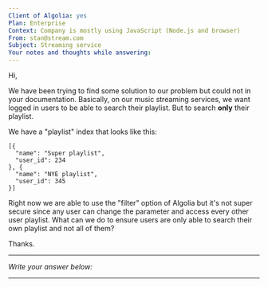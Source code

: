```yaml
---
Client of Algolia: yes
Plan: Enterprise
Context: Company is mostly using JavaScript (Node.js and browser)
From: stan@stream.com
Subject: Streaming service
Your notes and thoughts while answering:
---
```


Hi,

We have been trying to find some solution to our problem but could not in your documentation. Basically, on our music streaming services, we want logged in users to be able to search their playlist. But to search **only** their playlist.

We have a "playlist" index that looks like this:

```
[{
  "name": "Super playlist",
  "user_id": 234
}, {
  "name": "NYE playlist",
  "user_id": 345
}]
```

Right now we are able to use the "filter" option of Algolia but it's not super secure since any user can change the parameter and access every other user playlist. What can we do to ensure users are only able to search their own playlist and not all of them?

Thanks.

---
_Write your answer below:_

---
